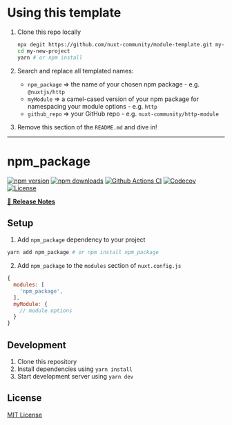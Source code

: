 # Using this template

1. Clone this repo locally
   ```bash
   npx degit https://github.com/nuxt-community/module-template.git my-new-project
   cd my-new-project
   yarn # or npm install
   ```
2. Search and replace all templated names:
   * `npm_package` => the name of your chosen npm package - e.g. `@nuxtjs/http`
   * `myModule` => a camel-cased version of your npm package for namespacing your module options - e.g. `http`
   * `github_repo` => your GitHub repo - e.g. `nuxt-community/http-module`

3. Remove this section of the `README.md` and dive in!

---

# npm_package

[![npm version][npm-version-src]][npm-version-href]
[![npm downloads][npm-downloads-src]][npm-downloads-href]
[![Github Actions CI][github-actions-ci-src]][github-actions-ci-href]
[![Codecov][codecov-src]][codecov-href]
[![License][license-src]][license-href]

[📖 **Release Notes**](./CHANGELOG.md)

## Setup

1. Add `npm_package` dependency to your project

```bash
yarn add npm_package # or npm install npm_package
```

2. Add `npm_package` to the `modules` section of `nuxt.config.js`

```js
{
  modules: [
    'npm_package',
  ],
  myModule: {
    // module options
  }
}
```

## Development

1. Clone this repository
2. Install dependencies using `yarn install`
3. Start development server using `yarn dev`

## License

[MIT License](./LICENSE)

<!-- Badges -->
[npm-version-src]: https://img.shields.io/npm/v/npm_package/latest.svg
[npm-version-href]: https://npmjs.com/package/npm_package

[npm-downloads-src]: https://img.shields.io/npm/dm/npm_package.svg
[npm-downloads-href]: https://npmjs.com/package/npm_package

[github-actions-ci-src]: https://github.com/github_repo/workflows/ci/badge.svg
[github-actions-ci-href]: https://github.com/github_repo/actions?query=workflow%3Aci

[codecov-src]: https://img.shields.io/codecov/c/github/github_repo.svg
[codecov-href]: https://codecov.io/gh/github_repo

[license-src]: https://img.shields.io/npm/l/npm_package.svg
[license-href]: https://npmjs.com/package/npm_package
